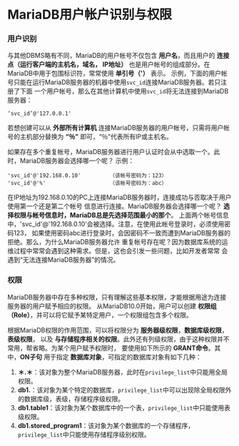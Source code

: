 MariaDB用户帐户识别与权限
============================================

### 用户识别
与其他DBMS略有不同，MariaDB的用户帐号不仅包含 **用户名**，而且用户的 **连接点（运行客户端的主机名，域名，
IP地址）** 也是用户帐号的组成部分。在MariaDB中用于包围标识符，常常使用 **单引号（'）** 表示。
示例，下面的用户帐号只能在运行MariaDB服务器的机器中使用`svc_id`连接MariaDB服务器。若只注册了下面
一个用户帐号，那么在其他计算机中使用`svc_id`将无法连接到MariaDB服务器：
```
‘svc_id’@'127.0.0.1'
```
若想创建可以从 **外部所有计算机** 连接MariaDB服务器的用户帐号，只需将用户帐号的主机部分替换为 **“％”**
即可，“％”代表所有IP或主机名。

如果存在多个重复帐号，MariaDB服务器进行用户认证时会从中选取一个。此时，MariaDB服务器会选择哪一个呢？
示例：
```
'svc_id'@'192.168.0.10'         （该帐号密码为：123）
'svc_id'@'%'                    （该帐号密码为：abc）
```
在IP地址为192.168.0.10的PC上连接MariaDB服务器时，连接成功与否取决于用户使用第一个还是第二个帐号
信息进行连接。MariaDB服务器会选择哪一个呢？ **选择权限与帐号信息时，MariaDB总是先选择范围最小的那个**。
上面两个帐号信息中，'svc_id'@'192.168.0.10'会被选择。注意，在使用此帐号登录时，必须使用密码123，
如果使用密码abc进行登录时，会因密码不一致而遭到MariaDB服务器的拒绝。那么，为什么MariaDB服务器允许
重复帐号存在呢？因为数据库系统的运维过程中常常会遇到这种需求。但是，这也会引发一些问题，比如开发者常常
会遇到“无法连接MariaDB服务器”的情况。

### 权限
MariaDB服务器中存在多种权限，只有理解这些基本权限，才能根据用途为连接服务器的用户赋予相应的权限。
从MariaDB10.0开始，用户可以创建 **权限组（Role）**，并可以将它赋予某特定用户，一个权限组包含多个权限。

根据MariaDB权限的作用范围，可以将权限分为 **服务器级权限**，**数据库级权限**，**表级权限**，
以及 **与存储程序相关的权限**。此外还有列级权限，由于这种权限并不常用，帮省略。为某个用户赋予权限时，
要使用如下所示的 **GRANT命令**。其中，**ON子句** 用于指定 **数据库对象**，可指定的数据库对象有如下几种：

1. **＊.＊**：该对象为整个MariaDB服务器，此时在`privilege_list`中只能用全局权限。
2. **db1.**：该对象为某个特定的数据库，`privilege_list`中可以出现除全局权限外的数据库级，表级，存储程序级权限。
3. **db1.table1**：该对象为某个数据库中的一个表，`privilege_list`中只能使用表级权限。
4. **db1.stored_program1**：该对象为某个数据库的一个存储程序，`privilege_list`中只能使用存储程序级别权限。
